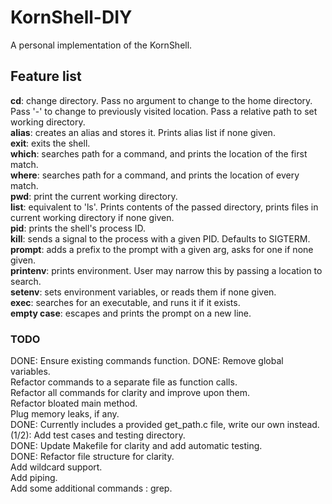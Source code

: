 # KornShell-DIY

A personal implementation of the KornShell.

## Feature list

**cd**: change directory. Pass no argument to change to the home directory. Pass '-' to change to previously visited location. Pass a relative path to set working directory.  
**alias**: creates an alias and stores it. Prints alias list if none given.  
**exit**: exits the shell.  
**which**: searches path for a command, and prints the location of the first match.  
**where**: searches path for a command, and prints the location of every match.  
**pwd**: print the current working directory.  
**list**: equivalent to 'ls'. Prints contents of the passed directory, prints files in current working directory if none given.  
**pid**: prints the shell's process ID.  
**kill**: sends a signal to the process with a given PID. Defaults to SIGTERM.  
**prompt**: adds a prefix to the prompt with a given arg, asks for one if none given.  
**printenv**: prints environment. User may narrow this by passing a location to search.  
**setenv**: sets environment variables, or reads them if none given.  
**exec**: searches for an executable, and runs it if it exists.  
**empty case**: escapes and prints the prompt on a new line.  


### TODO

DONE: Ensure existing commands function.
DONE: Remove global variables.  
Refactor commands to a separate file as function calls.  
Refactor all commands for clarity and improve upon them.  
Refactor bloated main method.  
Plug memory leaks, if any.  
DONE: Currently includes a provided get_path.c file, write our own instead.  
(1/2): Add test cases and testing directory.  
DONE: Update Makefile for clarity and add automatic testing.  
DONE: Refactor file structure for clarity.  
Add wildcard support.  
Add piping.  
Add some additional commands : grep.  
